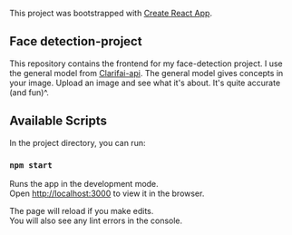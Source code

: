 This project was bootstrapped with [Create React App](https://github.com/facebook/create-react-app).

## Face detection-project

This repository contains the frontend for my face-detection project. I use the general model from [Clarifai-api](https://www.clarifai.com/).
The general model gives concepts in your image. Upload an image and see what it's about. It's quite accurate (and fun)^.

## Available Scripts

In the project directory, you can run:

### `npm start`

Runs the app in the development mode.<br />
Open [http://localhost:3000](http://localhost:3000) to view it in the browser.

The page will reload if you make edits.<br />
You will also see any lint errors in the console.

